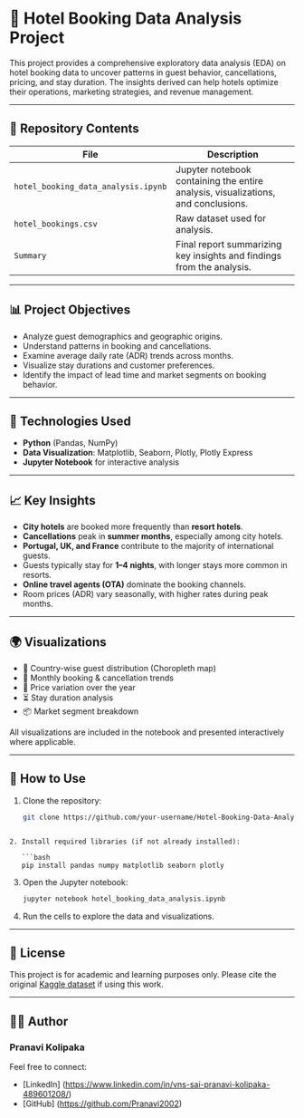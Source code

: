 # 🏨 Hotel Booking Data Analysis Project

This project provides a comprehensive exploratory data analysis (EDA) on hotel booking data to uncover patterns in guest behavior, cancellations, pricing, and stay duration. The insights derived can help hotels optimize their operations, marketing strategies, and revenue management.

---

## 📁 Repository Contents

| File | Description |
|------|-------------|
| `hotel_booking_data_analysis.ipynb` | Jupyter notebook containing the entire analysis, visualizations, and conclusions. |
| `hotel_bookings.csv` | Raw dataset used for analysis. |
| `Summary` | Final report summarizing key insights and findings from the analysis. |

---

## 📊 Project Objectives

- Analyze guest demographics and geographic origins.
- Understand patterns in booking and cancellations.
- Examine average daily rate (ADR) trends across months.
- Visualize stay durations and customer preferences.
- Identify the impact of lead time and market segments on booking behavior.

---

## 🔧 Technologies Used

- **Python** (Pandas, NumPy)
- **Data Visualization**: Matplotlib, Seaborn, Plotly, Plotly Express
- **Jupyter Notebook** for interactive analysis

---

## 📈 Key Insights

- **City hotels** are booked more frequently than **resort hotels**.
- **Cancellations** peak in **summer months**, especially among city hotels.
- **Portugal, UK, and France** contribute to the majority of international guests.
- Guests typically stay for **1–4 nights**, with longer stays more common in resorts.
- **Online travel agents (OTA)** dominate the booking channels.
- Room prices (ADR) vary seasonally, with higher rates during peak months.

---

## 🌍 Visualizations

- 📌 Country-wise guest distribution (Choropleth map)
- 📅 Monthly booking & cancellation trends
- 💸 Price variation over the year
- ⏳ Stay duration analysis
- 📦 Market segment breakdown

All visualizations are included in the notebook and presented interactively where applicable.

---

## 🧾 How to Use

1. Clone the repository:
   ```bash
   git clone https://github.com/your-username/Hotel-Booking-Data-Analysis-Project.git
```

2. Install required libraries (if not already installed):

   ```bash
   pip install pandas numpy matplotlib seaborn plotly
   ```
3. Open the Jupyter notebook:

   ```bash
   jupyter notebook hotel_booking_data_analysis.ipynb
   ```
4. Run the cells to explore the data and visualizations.

---

## 📝 License

This project is for academic and learning purposes only. Please cite the original [Kaggle dataset](https://www.kaggle.com/datasets/jessemostipak/hotel-booking-demand) if using this work.

---

## 👩‍💻 Author
### Pranavi Kolipaka
Feel free to connect: 
- [LinkedIn] (https://www.linkedin.com/in/vns-sai-pranavi-kolipaka-489601208/) 
- [GitHub] (https://github.com/Pranavi2002)

